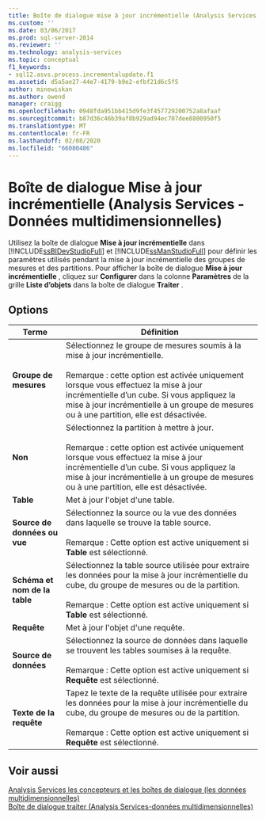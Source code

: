 ```yaml
---
title: Boîte de dialogue mise à jour incrémentielle (Analysis Services-données multidimensionnelles) | Microsoft Docs
ms.custom: ''
ms.date: 03/06/2017
ms.prod: sql-server-2014
ms.reviewer: ''
ms.technology: analysis-services
ms.topic: conceptual
f1_keywords:
- sql12.asvs.process.incrementalupdate.f1
ms.assetid: d5a5ae27-44e7-4179-b9e2-efbf21d6c5f5
author: minewiskan
ms.author: owend
manager: craigg
ms.openlocfilehash: 0948fda951bb415d9fe3f457729200752a8afaaf
ms.sourcegitcommit: b87d36c46b39af8b929ad94ec707dee8800950f5
ms.translationtype: MT
ms.contentlocale: fr-FR
ms.lasthandoff: 02/08/2020
ms.locfileid: "66080486"
---
```

# <a name="incremental-update-dialog-box-analysis-services---multidimensional-data"></a>Boîte de dialogue Mise à jour incrémentielle (Analysis Services - Données multidimensionnelles)
  Utilisez la boîte de dialogue **Mise à jour incrémentielle** dans [!INCLUDE[ssBIDevStudioFull](../includes/ssbidevstudiofull-md.md)] et [!INCLUDE[ssManStudioFull](../includes/ssmanstudiofull-md.md)] pour définir les paramètres utilisés pendant la mise à jour incrémentielle des groupes de mesures et des partitions. Pour afficher la boîte de dialogue **Mise à jour incrémentielle** , cliquez sur **Configurer** dans la colonne **Paramètres** de la grille **Liste d’objets** dans la boîte de dialogue **Traiter** .  
  
## <a name="options"></a>Options  
  
|Terme|Définition|  
|----------|----------------|  
|**Groupe de mesures**|Sélectionnez le groupe de mesures soumis à la mise à jour incrémentielle.<br /><br /> Remarque : cette option est activée uniquement lorsque vous effectuez la mise à jour incrémentielle d’un cube. Si vous appliquez la mise à jour incrémentielle à un groupe de mesures ou à une partition, elle est désactivée.|  
|**Non**|Sélectionnez la partition à mettre à jour.<br /><br /> Remarque : cette option est activée uniquement lorsque vous effectuez la mise à jour incrémentielle d’un cube. Si vous appliquez la mise à jour incrémentielle à un groupe de mesures ou à une partition, elle est désactivée.|  
|**Table**|Met à jour l'objet d'une table.|  
|**Source de données ou vue**|Sélectionnez la source ou la vue des données dans laquelle se trouve la table source.<br /><br /> Remarque : Cette option est active uniquement si **Table** est sélectionné.|  
|**Schéma et nom de la table**|Sélectionnez la table source utilisée pour extraire les données pour la mise à jour incrémentielle du cube, du groupe de mesures ou de la partition.<br /><br /> Remarque : Cette option est active uniquement si **Table** est sélectionné.|  
|**Requête**|Met à jour l'objet d'une requête.|  
|**Source de données**|Sélectionnez la source de données dans laquelle se trouvent les tables soumises à la requête.<br /><br /> Remarque : Cette option est active uniquement si **Requête** est sélectionné.|  
|**Texte de la requête**|Tapez le texte de la requête utilisée pour extraire les données pour la mise à jour incrémentielle du cube, du groupe de mesures ou de la partition.<br /><br /> Remarque : Cette option est active uniquement si **Requête** est sélectionné.|  
  
## <a name="see-also"></a>Voir aussi  
 [Analysis Services les concepteurs et les boîtes de dialogue &#40;les données multidimensionnelles&#41;](analysis-services-designers-and-dialog-boxes-multidimensional-data.md)   
 [Boîte de dialogue traiter &#40;Analysis Services-données multidimensionnelles&#41;](process-dialog-box-analysis-services-multidimensional-data.md)  
  
  

